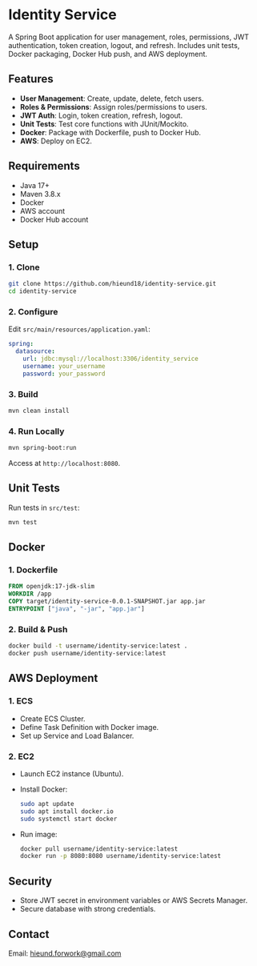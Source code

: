 # Identity Service

A Spring Boot application for user management, roles, permissions, JWT authentication, token creation, logout, and refresh. Includes unit tests, Docker packaging, Docker Hub push, and AWS deployment.

## Features

- **User Management**: Create, update, delete, fetch users.
- **Roles & Permissions**: Assign roles/permissions to users.
- **JWT Auth**: Login, token creation, refresh, logout.
- **Unit Tests**: Test core functions with JUnit/Mockito.
- **Docker**: Package with Dockerfile, push to Docker Hub.
- **AWS**: Deploy on EC2.

## Requirements

- Java 17+
- Maven 3.8.x
- Docker
- AWS account
- Docker Hub account

## Setup

### 1. Clone

```bash
git clone https://github.com/hieund18/identity-service.git
cd identity-service
```

### 2. Configure

Edit `src/main/resources/application.yaml`:

```yaml
spring:
  datasource:
    url: jdbc:mysql://localhost:3306/identity_service
    username: your_username
    password: your_password
```

### 3. Build

```bash
mvn clean install
```

### 4. Run Locally

```bash
mvn spring-boot:run
```

Access at `http://localhost:8080`.

## Unit Tests

Run tests in `src/test`:

```bash
mvn test
```

## Docker

### 1. Dockerfile

```dockerfile
FROM openjdk:17-jdk-slim
WORKDIR /app
COPY target/identity-service-0.0.1-SNAPSHOT.jar app.jar
ENTRYPOINT ["java", "-jar", "app.jar"]
```

### 2. Build & Push

```bash
docker build -t username/identity-service:latest .
docker push username/identity-service:latest
```

## AWS Deployment

### 1. ECS

- Create ECS Cluster.
- Define Task Definition with Docker image.
- Set up Service and Load Balancer.

### 2. EC2

- Launch EC2 instance (Ubuntu).
- Install Docker:

  ```bash
  sudo apt update
  sudo apt install docker.io
  sudo systemctl start docker
  ```

- Run image:

  ```bash
  docker pull username/identity-service:latest
  docker run -p 8080:8080 username/identity-service:latest
  ```

## Security

- Store JWT secret in environment variables or AWS Secrets Manager.
- Secure database with strong credentials.

## Contact

Email: hieund.forwork@gmail.com